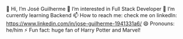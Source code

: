 👋 Hi, I’m José Guilherme
👀 I’m interested in Full Stack Developer
🌱 I’m currently learning Backend
📫 How to reach me: check me on linkedIn: https://www.linkedin.com/in/jose-guilherme-1941331a6/
😄 Pronouns: he/him
⚡ Fun fact: huge fan of Harry Potter and Marvel!

